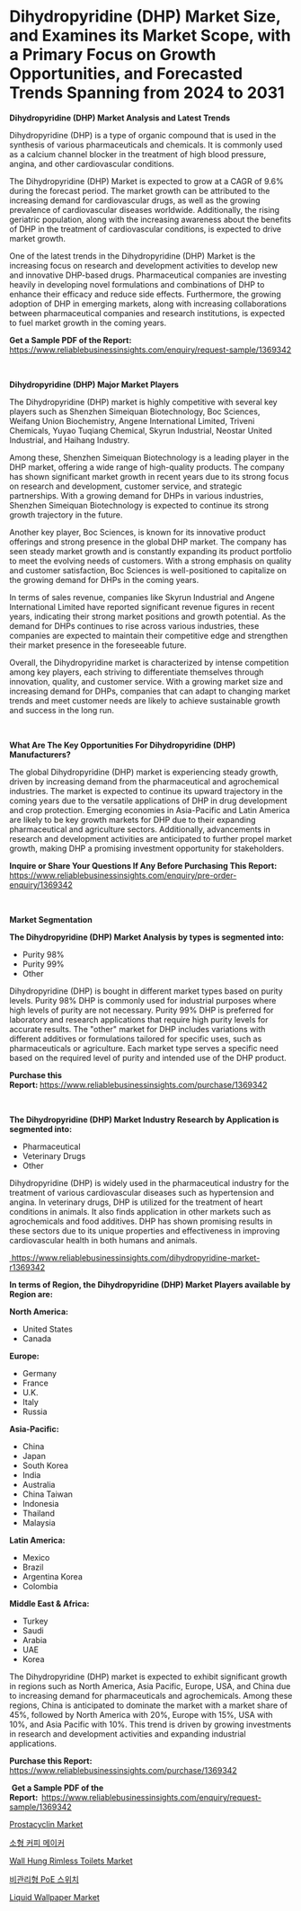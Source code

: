 <p><h1>Dihydropyridine (DHP) Market Size, and Examines its Market Scope, with a Primary Focus on Growth Opportunities, and Forecasted Trends Spanning from 2024 to 2031</h1></p><p><strong>Dihydropyridine (DHP) Market Analysis and Latest Trends</strong></p>
<p><p>Dihydropyridine (DHP) is a type of organic compound that is used in the synthesis of various pharmaceuticals and chemicals. It is commonly used as a calcium channel blocker in the treatment of high blood pressure, angina, and other cardiovascular conditions.</p><p>The Dihydropyridine (DHP) Market is expected to grow at a CAGR of 9.6% during the forecast period. The market growth can be attributed to the increasing demand for cardiovascular drugs, as well as the growing prevalence of cardiovascular diseases worldwide. Additionally, the rising geriatric population, along with the increasing awareness about the benefits of DHP in the treatment of cardiovascular conditions, is expected to drive market growth.</p><p>One of the latest trends in the Dihydropyridine (DHP) Market is the increasing focus on research and development activities to develop new and innovative DHP-based drugs. Pharmaceutical companies are investing heavily in developing novel formulations and combinations of DHP to enhance their efficacy and reduce side effects. Furthermore, the growing adoption of DHP in emerging markets, along with increasing collaborations between pharmaceutical companies and research institutions, is expected to fuel market growth in the coming years.</p></p>
<p><strong>Get a Sample PDF of the Report:&nbsp;</strong> <a href="https://www.reliablebusinessinsights.com/enquiry/request-sample/1369342">https://www.reliablebusinessinsights.com/enquiry/request-sample/1369342</a></p>
<p>&nbsp;</p>
<p><strong>Dihydropyridine (DHP) Major Market Players</strong></p>
<p><p>The Dihydropyridine (DHP) market is highly competitive with several key players such as Shenzhen Simeiquan Biotechnology, Boc Sciences, Weifang Union Biochemistry, Angene International Limited, Triveni Chemicals, Yuyao Tuqiang Chemical, Skyrun Industrial, Neostar United Industrial, and Haihang Industry.</p><p>Among these, Shenzhen Simeiquan Biotechnology is a leading player in the DHP market, offering a wide range of high-quality products. The company has shown significant market growth in recent years due to its strong focus on research and development, customer service, and strategic partnerships. With a growing demand for DHPs in various industries, Shenzhen Simeiquan Biotechnology is expected to continue its strong growth trajectory in the future.</p><p>Another key player, Boc Sciences, is known for its innovative product offerings and strong presence in the global DHP market. The company has seen steady market growth and is constantly expanding its product portfolio to meet the evolving needs of customers. With a strong emphasis on quality and customer satisfaction, Boc Sciences is well-positioned to capitalize on the growing demand for DHPs in the coming years.</p><p>In terms of sales revenue, companies like Skyrun Industrial and Angene International Limited have reported significant revenue figures in recent years, indicating their strong market positions and growth potential. As the demand for DHPs continues to rise across various industries, these companies are expected to maintain their competitive edge and strengthen their market presence in the foreseeable future.</p><p>Overall, the Dihydropyridine market is characterized by intense competition among key players, each striving to differentiate themselves through innovation, quality, and customer service. With a growing market size and increasing demand for DHPs, companies that can adapt to changing market trends and meet customer needs are likely to achieve sustainable growth and success in the long run.</p></p>
<p>&nbsp;</p>
<p><strong>What Are The Key Opportunities For Dihydropyridine (DHP) Manufacturers?</strong></p>
<p><p>The global Dihydropyridine (DHP) market is experiencing steady growth, driven by increasing demand from the pharmaceutical and agrochemical industries. The market is expected to continue its upward trajectory in the coming years due to the versatile applications of DHP in drug development and crop protection. Emerging economies in Asia-Pacific and Latin America are likely to be key growth markets for DHP due to their expanding pharmaceutical and agriculture sectors. Additionally, advancements in research and development activities are anticipated to further propel market growth, making DHP a promising investment opportunity for stakeholders.</p></p>
<p><strong>Inquire or Share Your Questions If Any Before Purchasing This Report:</strong> <a href="https://www.reliablebusinessinsights.com/enquiry/pre-order-enquiry/1369342">https://www.reliablebusinessinsights.com/enquiry/pre-order-enquiry/1369342</a></p>
<p>&nbsp;</p>
<p><strong>Market Segmentation</strong></p>
<p><strong>The Dihydropyridine (DHP) Market Analysis by types is segmented into:</strong></p>
<p><ul><li>Purity 98%</li><li>Purity 99%</li><li>Other</li></ul></p>
<p><p>Dihydropyridine (DHP) is bought in different market types based on purity levels. Purity 98% DHP is commonly used for industrial purposes where high levels of purity are not necessary. Purity 99% DHP is preferred for laboratory and research applications that require high purity levels for accurate results. The "other" market for DHP includes variations with different additives or formulations tailored for specific uses, such as pharmaceuticals or agriculture. Each market type serves a specific need based on the required level of purity and intended use of the DHP product.</p></p>
<p><strong>Purchase this Report:&nbsp;</strong><a href="https://www.reliablebusinessinsights.com/purchase/1369342">https://www.reliablebusinessinsights.com/purchase/1369342</a></p>
<p>&nbsp;</p>
<p><strong>The Dihydropyridine (DHP) Market Industry Research by Application is segmented into:</strong></p>
<p><ul><li>Pharmaceutical</li><li>Veterinary Drugs</li><li>Other</li></ul></p>
<p><p>Dihydropyridine (DHP) is widely used in the pharmaceutical industry for the treatment of various cardiovascular diseases such as hypertension and angina. In veterinary drugs, DHP is utilized for the treatment of heart conditions in animals. It also finds application in other markets such as agrochemicals and food additives. DHP has shown promising results in these sectors due to its unique properties and effectiveness in improving cardiovascular health in both humans and animals.</p></p>
<p><a href="https://www.reliablebusinessinsights.com/dihydropyridine-market-r1369342">&nbsp;https://www.reliablebusinessinsights.com/dihydropyridine-market-r1369342</a></p>
<p><strong>In terms of Region, the Dihydropyridine (DHP) Market Players available by Region are:</strong></p>
<p>
    <p> <strong> North America: </strong>
        <ul>
            <li>United States</li>
            <li>Canada</li>
        </ul>
        </p> 
    <p> <strong> Europe: </strong>
        <ul>
            <li>Germany</li>
            <li>France</li>
            <li>U.K.</li>
            <li>Italy</li>
            <li>Russia</li>
        </ul>
        </p> 
    <p> <strong> Asia-Pacific: </strong>
        <ul>
            <li>China</li>
            <li>Japan</li>
            <li>South Korea</li>
            <li>India</li>
            <li>Australia</li>
            <li>China Taiwan</li>
            <li>Indonesia</li>
            <li>Thailand</li>
            <li>Malaysia</li>
        </ul>
        </p> 
    <p> <strong> Latin America: </strong>
        <ul>
            <li>Mexico</li>
            <li>Brazil</li>
            <li>Argentina Korea</li>
            <li>Colombia</li>
        </ul>
        </p> 
    <p> <strong> Middle East & Africa: </strong>
        <ul>
            <li>Turkey</li>
            <li>Saudi</li>
            <li>Arabia</li>
            <li>UAE</li>
            <li>Korea</li>
        </ul>
    </p>
    </p>
<p><p>The Dihydropyridine (DHP) market is expected to exhibit significant growth in regions such as North America, Asia Pacific, Europe, USA, and China due to increasing demand for pharmaceuticals and agrochemicals. Among these regions, China is anticipated to dominate the market with a market share of 45%, followed by North America with 20%, Europe with 15%, USA with 10%, and Asia Pacific with 10%. This trend is driven by growing investments in research and development activities and expanding industrial applications.</p></p>
<p><strong>Purchase this Report: </strong><a href="https://www.reliablebusinessinsights.com/purchase/1369342">https://www.reliablebusinessinsights.com/purchase/1369342</a></p>
<p>&nbsp;<strong>Get a Sample PDF of the Report:&nbsp;&nbsp;</strong><a href="https://www.reliablebusinessinsights.com/enquiry/request-sample/1369342">https://www.reliablebusinessinsights.com/enquiry/request-sample/1369342</a></p>
<p><strong></strong></p>
<p><p><a href="https://github.com/ctanaka235/Market-Research-Report-List-1/blob/main/prostacyclin-market.md">Prostacyclin Market</a></p><p><a href="https://medium.com/@jasonalter89657w/%EC%9E%91%EC%9D%80-%EC%BB%A4%ED%94%BC-%EB%A9%94%EC%9D%B4%EC%BB%A4-%EC%8B%9C%EC%9E%A5-%EA%B7%9C%EB%AA%A8-%EC%8B%9C%EC%9E%A5-%EC%A0%84%EB%A7%9D-%EB%B0%8F-%EC%8B%9C%EC%9E%A5-%EC%98%88%EC%B8%A1-2024%EB%85%84-2031%EB%85%84-e3512eae164f">소형 커피 메이커</a></p><p><a href="https://www.linkedin.com/pulse/wall-hung-rimless-toilets-market-global-regional-analysis-ojcre">Wall Hung Rimless Toilets Market</a></p><p><a href="https://medium.com/@conormarvin1936/%ED%8A%B8%EB%A0%8C%EB%93%9C-%EB%B0%8F-2031%EB%85%84%EA%B9%8C%EC%A7%80%EC%9D%98-%EC%8B%9C%EC%9E%A5-%EC%98%88%EC%B8%A1%EC%9D%84-%ED%8F%AC%ED%95%A8%ED%95%9C-%EB%B9%84%EA%B4%80%EB%A6%AC-poe-%EC%8A%A4%EC%9C%84%EC%B9%98-%EC%8B%9C%EC%9E%A5-%EA%B2%BD%EC%9F%81-%EB%B6%84%EC%84%9D-3a5ff49aa575">비관리형 PoE 스위치</a></p><p><a href="https://www.linkedin.com/pulse/liquid-wallpaper-market-global-regional-analysis-2024--jzv0e">Liquid Wallpaper Market</a></p></p>